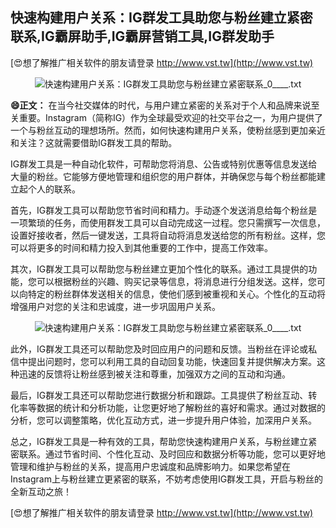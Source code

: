 ## **快速构建用户关系：IG群发工具助您与粉丝建立紧密联系,IG霸屏助手,IG霸屏营销工具,IG群发助手**

[😍想了解推广相关软件的朋友请登录 http://www.vst.tw](http://www.vst.tw)

 <center><img src="https://vst.tw/MP4/tuiguang/png/6.png" alt="快速构建用户关系：IG群发工具助您与粉丝建立紧密联系_0____.txt"></center>

**😄正文：**
在当今社交媒体的时代，与用户建立紧密的关系对于个人和品牌来说至关重要。Instagram（简称IG）作为全球最受欢迎的社交平台之一，为用户提供了一个与粉丝互动的理想场所。然而，如何快速构建用户关系，使粉丝感到更加亲近和关注？这就需要借助IG群发工具的帮助。

IG群发工具是一种自动化软件，可帮助您将消息、公告或特别优惠等信息发送给大量的粉丝。它能够方便地管理和组织您的用户群体，并确保您与每个粉丝都能建立起个人的联系。

首先，IG群发工具可以帮助您节省时间和精力。手动逐个发送消息给每个粉丝是一项繁琐的任务，而使用群发工具可以自动完成这一过程。您只需撰写一次信息，设置好接收者，然后一键发送，工具将自动将消息发送给您的所有粉丝。这样，您可以将更多的时间和精力投入到其他重要的工作中，提高工作效率。

其次，IG群发工具可以帮助您与粉丝建立更加个性化的联系。通过工具提供的功能，您可以根据粉丝的兴趣、购买记录等信息，将消息进行分组发送。这样，您可以向特定的粉丝群体发送相关的信息，使他们感到被重视和关心。个性化的互动将增强用户对您的关注和忠诚度，进一步巩固用户关系。

 <center><img src="https://vst.tw/MP4/tuiguang/png/1.png" alt="快速构建用户关系：IG群发工具助您与粉丝建立紧密联系_0____.txt"></center>

此外，IG群发工具还可以帮助您及时回应用户的问题和反馈。当粉丝在评论或私信中提出问题时，您可以利用工具的自动回复功能，快速回复并提供解决方案。这种迅速的反馈将让粉丝感到被关注和尊重，加强双方之间的互动和沟通。

最后，IG群发工具还可以帮助您进行数据分析和跟踪。工具提供了粉丝互动、转化率等数据的统计和分析功能，让您更好地了解粉丝的喜好和需求。通过对数据的分析，您可以调整策略，优化互动方式，进一步提升用户体验，加深用户关系。

总之，IG群发工具是一种有效的工具，帮助您快速构建用户关系，与粉丝建立紧密联系。通过节省时间、个性化互动、及时回应和数据分析等功能，您可以更好地管理和维护与粉丝的关系，提高用户忠诚度和品牌影响力。如果您希望在Instagram上与粉丝建立更紧密的联系，不妨考虑使用IG群发工具，开启与粉丝的全新互动之旅！

[😍想了解推广相关软件的朋友请登录 http://www.vst.tw](http://www.vst.tw)



